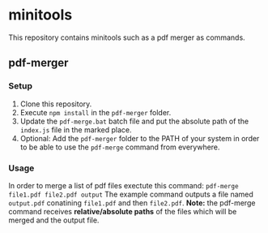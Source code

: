 # minitools
This repository contains minitools such as a pdf merger as commands.
## pdf-merger
### Setup
1. Clone this repository.
2. Execute `npm install` in the `pdf-merger` folder.
3. Update the `pdf-merge.bat` batch file and put the absolute path of the `index.js` file in the marked place.
4. Optional: Add the `pdf-merger` folder to the PATH of your system in order to be able to use the `pdf-merge` command from everywhere.
### Usage
In order to merge a list of pdf files exectute this command:
`pdf-merge file1.pdf file2.pdf output`
The example command outputs a file named `output.pdf` conatining `file1.pdf` and then `file2.pdf`.
**Note:** the pdf-merge command receives **relative/absolute paths** of the files which will be merged and the output file.
